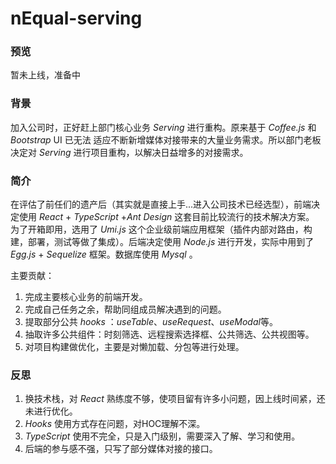 # nEqual-serving

### 预览

暂未上线，准备中

### 背景

加入公司时，正好赶上部门核心业务 *Serving* 进行重构。原来基于 *Coffee.js* 和 *Bootstrap* UI 已无法
适应不断新增媒体对接带来的大量业务需求。所以部门老板决定对 *Serving* 进行项目重构，以解决日益增多的对接需求。

### 简介

在评估了前任们的遗产后（其实就是直接上手...进入公司技术已经选型），前端决定使用 *React* + *TypeScript* +*Ant Design* 这套目前比较流行的技术解决方案。
为了开箱即用，选用了 *Umi.js* 这个企业级前端应用框架（插件内部对路由，构建，部署，测试等做了集成）。后端决定使用 *Node.js* 进行开发，实际中用到了
 *Egg.js* + *Sequelize* 框架。数据库使用 *Mysql* 。 

主要贡献：
1. 完成主要核心业务的前端开发。
2. 完成自己任务之余，帮助同组成员解决遇到的问题。
3. 提取部分公共 *hooks* ：*useTable*、*useRequest*、*useModal*等。
4. 抽取许多公共组件：时刻筛选、远程搜索选择框、公共筛选、公共视图等。
5. 对项目构建做优化，主要是对懒加载、分包等进行处理。

### 反思

1. 换技术栈，对 *React* 熟练度不够，使项目留有许多小问题，因上线时间紧，还未进行优化。
2. *Hooks* 使用方式存在问题，对HOC理解不深。
3. *TypeScript* 使用不完全，只是入门级别，需要深入了解、学习和使用。
4. 后端的参与感不强，只写了部分媒体对接的接口。
